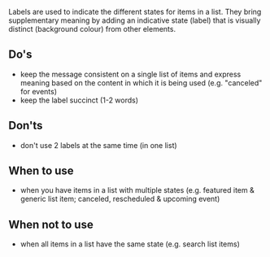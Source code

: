 Labels are used to indicate the different states for items in a list. They bring supplementary meaning by adding an indicative state (label) that is visually distinct (background colour) from other elements.

## Do's

- keep the message consistent on a single list of items and express meaning based on the content in which it is being used (e.g. "canceled" for events)
- keep the label succinct (1-2 words)

## Don'ts

- don't use 2 labels at the same time (in one list)

## When to use

- when you have items in a list with multiple states (e.g. featured item & generic list item; canceled, rescheduled & upcoming event)

## When not to use

- when all items in a list have the same state (e.g. search list items)
